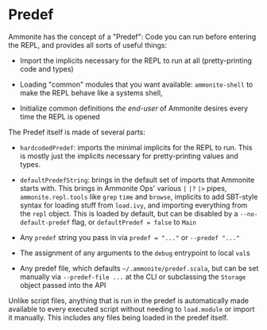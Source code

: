 Predef
======

Ammonite has the concept of a "Predef": Code you can run before entering the 
REPL, and provides all sorts of useful things:

- Import the implicits necessary for the REPL to run at all (pretty-printing 
  code and types)
  
- Loading "common" modules that you want available: `ammonite-shell` to make the
  REPL behave like a systems shell,
   
- Initialize common definitions *the end-user* of Ammonite desires every time 
  the REPL is opened
  
The Predef itself is made of several parts:

- `hardcodedPredef`: imports the minimal implicits for the REPL to run.
  This is mostly just the implicits necessary for pretty-printing values and 
  types.

- `defaultPredefString`: brings in the default set of imports that 
  Ammonite starts with. This brings in Ammonite Ops' various `|` `|?` `|>`
  pipes, `ammonite.repl.tools` like `grep` `time` and `browse`, implicits to
  add SBT-style syntax for loading stuff from `load.ivy`, and importing 
  everything from the `repl` object. This is loaded by default, but can
  be disabled by a `--no-default-predef` flag, or `defaultPredef = false` to
  `Main`

- Any `predef` string you pass in via `predef = "..."` or `--predef "..."`

- The assignment of any arguments to the `debug` entrypoint to local `val`s

- Any predef file, which defaults `~/.ammonite/predef.scala`, but can be set
  manually via `--predef-file ...` at the CLI or subclassing the `Storage`
  object passed into the API

Unlike script files, anything that is run in the predef is automatically made
available to every executed script without needing to `load.module` or import 
it manually. This includes any files being loaded in the predef itself.
  
